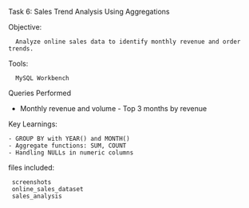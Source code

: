 Task 6: Sales Trend Analysis Using Aggregations

Objective:

      Analyze online sales data to identify monthly revenue and order trends.

 Tools:
 
      MySQL Workbench

 Queries Performed
 
   - Monthly revenue and volume
    - Top 3 months by revenue

 Key Learnings:
 
    - GROUP BY with YEAR() and MONTH()
    - Aggregate functions: SUM, COUNT
    - Handling NULLs in numeric columns
    
files included:

     screenshots
     online_sales_dataset
     sales_analysis
